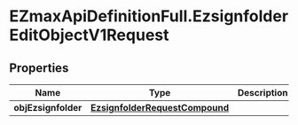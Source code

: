 # EZmaxApiDefinitionFull.EzsignfolderEditObjectV1Request

## Properties

Name | Type | Description | Notes
------------ | ------------- | ------------- | -------------
**objEzsignfolder** | [**EzsignfolderRequestCompound**](EzsignfolderRequestCompound.md) |  | 


